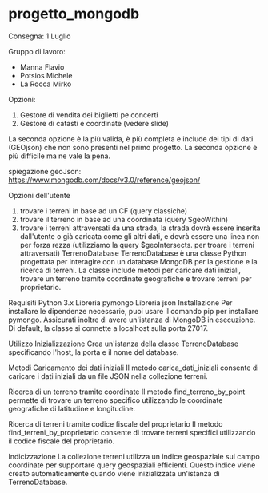# progetto_mongodb
Consegna: 1 Luglio

Gruppo di lavoro: 
- Manna Flavio 
- Potsios Michele
- La Rocca Mirko

Opzioni:
1. Gestore di vendita dei biglietti pe concerti
2. Gestore di catasti e coordinate (vedere slide)

La seconda opzione è la più valida, è più completa e include dei tipi di dati (GEOjson) che non sono presenti nel primo progetto.
La seconda opzione è più difficile ma ne vale la pena.


spiegazione geoJson: https://www.mongodb.com/docs/v3.0/reference/geojson/

Opzioni dell'utente
1. trovare i terreni in base ad un CF (query classiche)
2. trovare il terreno in base ad una coordinata (query $geoWithin)
3. trovare i terreni attraversati da una strada, la strada dovrà essere inserita dall'utente o già caricata come gli altri dati, e dovrà essere una linea non per forza rezza (utilizziamo la query $geoIntersects. per troare i terreni attraversati)
TerrenoDatabase
TerrenoDatabase è una classe Python progettata per interagire con un database MongoDB per la gestione e la ricerca di terreni. La classe include metodi per caricare dati iniziali, trovare un terreno tramite coordinate geografiche e trovare terreni per proprietario.

Requisiti
Python 3.x
Libreria pymongo
Libreria json
Installazione
Per installare le dipendenze necessarie, puoi usare il comando pip per installare pymongo. Assicurati inoltre di avere un'istanza di MongoDB in esecuzione. Di default, la classe si connette a localhost sulla porta 27017.

Utilizzo
Inizializzazione
Crea un'istanza della classe TerrenoDatabase specificando l'host, la porta e il nome del database.

Metodi
Caricamento dei dati iniziali
Il metodo carica_dati_iniziali consente di caricare i dati iniziali da un file JSON nella collezione terreni.

Ricerca di un terreno tramite coordinate
Il metodo find_terreno_by_point permette di trovare un terreno specifico utilizzando le coordinate geografiche di latitudine e longitudine.

Ricerca di terreni tramite codice fiscale del proprietario
Il metodo find_terreni_by_proprietario consente di trovare terreni specifici utilizzando il codice fiscale del proprietario.

Indicizzazione
La collezione terreni utilizza un indice geospaziale sul campo coordinate per supportare query geospaziali efficienti. Questo indice viene creato automaticamente quando viene inizializzata un'istanza di TerrenoDatabase.


